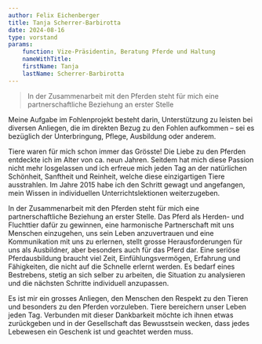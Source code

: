 ```yaml
---
author: Felix Eichenberger
title: Tanja Scherrer-Barbirotta
date: 2024-08-16
type: vorstand
params: 
    function: Vize-Präsidentin, Beratung Pferde und Haltung
    nameWithTitle: 
    firstName: Tanja
    lastName: Scherrer-Barbirotta
---
```


> In der Zusammenarbeit mit den Pferden steht für mich eine partnerschaftliche Beziehung an erster Stelle

Meine Aufgabe im Fohlenprojekt besteht darin, Unterstützung zu leisten bei diversen Anliegen, die im direkten Bezug zu den Fohlen aufkommen – sei es bezüglich der Unterbringung, Pflege, Ausbildung oder anderem.

Tiere waren für mich schon immer das Grösste! Die Liebe zu den Pferden entdeckte ich im Alter von ca. neun Jahren. Seitdem hat mich diese Passion nicht mehr losgelassen und ich erfreue mich jeden Tag an der natürlichen Schönheit, Sanftheit und Reinheit, welche diese einzigartigen Tiere ausstrahlen. Im Jahre 2015 habe ich den Schritt gewagt und angefangen, mein Wissen in individuellen Unterrichtslektionen weiterzugeben.

In der Zusammenarbeit mit den Pferden steht für mich eine partnerschaftliche Beziehung an erster Stelle. Das Pferd als Herden- und Fluchttier dafür zu gewinnen, eine harmonische Partnerschaft mit uns Menschen einzugehen, uns sein Leben anzuvertrauen und eine Kommunikation mit uns zu erlernen, stellt grosse Herausforderungen für uns als Ausbildner, aber besonders auch für das Pferd dar. Eine seriöse Pferdausbildung braucht viel Zeit, Einfühlungsvermögen, Erfahrung und Fähigkeiten, die nicht auf die Schnelle erlernt werden. Es bedarf eines Bestrebens, stetig an sich selber zu arbeiten, die Situation zu analysieren und die nächsten Schritte individuell anzupassen.

Es ist mir ein grosses Anliegen, den Menschen den Respekt zu den Tieren und besonders zu den Pferden vorzuleben. Tiere bereichern unser Leben jeden Tag. Verbunden mit dieser Dankbarkeit möchte ich ihnen etwas zurückgeben und in der Gesellschaft das Bewusstsein wecken, dass jedes Lebewesen ein Geschenk ist und geachtet werden muss.